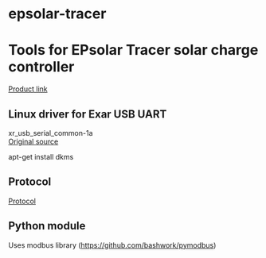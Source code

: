 # epsolar-tracer
Tools for EPsolar Tracer solar charge controller
================================================
[Product link](http://www.epsolarpv.com/en/index.php/Product/pro_content/id/573/am_id/136)

Linux driver for Exar USB UART
------------------------------
xr_usb_serial_common-1a  
[Original source](https://www.exar.com/common/content/default.aspx?id=10296)

apt-get install dkms

Protocol
--------
[Protocol](http://www.solar-elektro.cz/data/dokumenty/1733_modbus_protocol.pdf)

Python module
-------------
Uses modbus library (https://github.com/bashwork/pymodbus)